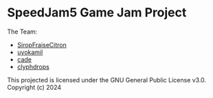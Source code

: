 # SpeedJam5 Game Jam Project

The Team:
- [SiropFraiseCitron](https://github.com/SiropFraiseCitron)
- [uyokamil](https://github.com/uyokamil)
- [cade](https://github.com/Cade6408)
- [clyphdrops](github)

This projected is licensed under the GNU General Public License v3.0.
Copyright (c) 2024
